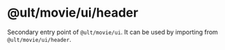 # @ult/movie/ui/header

Secondary entry point of `@ult/movie/ui`. It can be used by importing from `@ult/movie/ui/header`.

